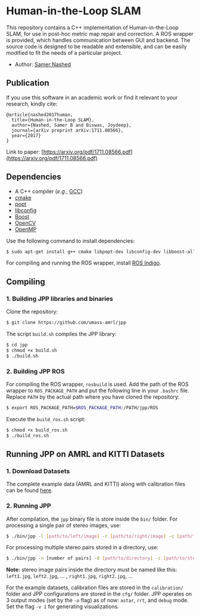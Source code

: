# Human-in-the-Loop SLAM

This repository contains a C++ implementation of Human-in-the-Loop SLAM, for use in post-hoc metric map repair and correction. A ROS 
wrapper is provided, which handles communication between GUI and backend. The source code is designed to be readable and extensible, and 
can be easily modified to fit the needs of a particular project.

- Author: [Samer Nashed](TODO)

## Publication

If you use this software in an academic work or find it relevant to your research, kindly cite:

```
@article{nashed2017human,
  title={Human-in-the-Loop SLAM},
  author={Nashed, Samer B and Biswas, Joydeep},
  journal={arXiv preprint arXiv:1711.08566},
  year={2017}
}
```

Link to paper: [https://arxiv.org/pdf/1711.08566.pdf](https://arxiv.org/pdf/1711.08566.pdf)

## Dependencies

- A C++ compiler (*e.g.*, [GCC](http://gcc.gnu.org/))
- [cmake](http://www.cmake.org/cmake/resources/software.html)
- [popt](http://freecode.com/projects/popt)
- [libconfig](http://www.hyperrealm.com/libconfig/libconfig.html)
- [Boost](http://www.boost.org/)
- [OpenCV](https://github.com/opencv/opencv)
- [OpenMP](http://www.openmp.org/)

Use the following command to install dependencies:

```bash
$ sudo apt-get install g++ cmake libpopt-dev libconfig-dev libboost-all-dev libopencv-dev python-opencv gcc-multilib
```

For compiling and running the ROS wrapper, install [ROS Indigo](http://wiki.ros.org/indigo/Installation/Ubuntu).

## Compiling

### 1. Building JPP libraries and binaries

Clone the repository:

```bash
$ git clone https://github.com/umass-amrl/jpp
```

The script `build.sh` compiles the JPP library:

```bash
$ cd jpp
$ chmod +x build.sh
$ ./build.sh
```

### 2. Building JPP ROS

For compiling the ROS wrapper, `rosbuild` is used. Add the path of the ROS wrapper to `ROS_PACKAGE_PATH` and put the following line in your `.bashrc` file. 
Replace `PATH` by the actual path where you have cloned the repository:

```bash
$ export ROS_PACKAGE_PATH=$ROS_PACKAGE_PATH:/PATH/jpp/ROS
```

Execute the `build_ros.sh` script:

```bash
$ chmod +x build_ros.sh
$ ./build_ros.sh
```

## Running JPP on AMRL and KITTI Datasets

### 1. Download Datasets

The complete example data (AMRL and KITTI) along with calibration files can be found 
[here](https://greyhound.cs.umass.edu/owncloud/index.php/s/3g9AwCSkGi6LznK).

### 2. Running JPP

After compilation, the `jpp` binary file is store inside the `bin/` folder. For processing a single pair of stereo images, use:

```bash
$ ./bin/jpp -l [path/to/left/image] -r [path/to/right/image] -c [path/to/stereo/calibration/file] -j [path/to/jpp/config/file] -o [output_mode]
```

For processing multiple stereo pairs stored in a directory, use:

```bash
$ ./bin/jpp -n [number of pairs] -d [path/to/directory] -c [path/to/stereo/calibration/file] -j [path/to/jpp/config/file] -o [output_mode]
```

**Note:** stereo image pairs inside the directory must be named like this: `left1.jpg`, `left2.jpg`, ... , `right1.jpg`, `right2.jpg`, ...

For the example datasets, calibration files are stored in the `calibration/` folder and JPP configurations are stored in the `cfg/` folder. JPP operates on 
3 output modes (set by the `-o` flag) as of now: `astar`, `rrt`, and `debug` mode. Set the flag `-v 1` for generating visualizations.
